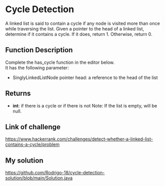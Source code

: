 # Cycle Detection
A linked list is said to contain a cycle if any node is visited more than once while traversing the list. Given a pointer to the head of a linked list, determine if it contains a cycle. If it does, return 1. Otherwise, return 0.

## Function Description

Complete the has_cycle function in the editor below.  
It has the following parameter:
* SinglyLinkedListNode pointer head: a reference to the head of the list
## Returns  
* **int**:  if there is a cycle or  if there is not
Note: If the list is empty,  will be null.

## Link of challenge
https://www.hackerrank.com/challenges/detect-whether-a-linked-list-contains-a-cycle/problem

## My solution
https://github.com/Rodrigo-18/cycle-detection-solution/blob/main/Solution.java
